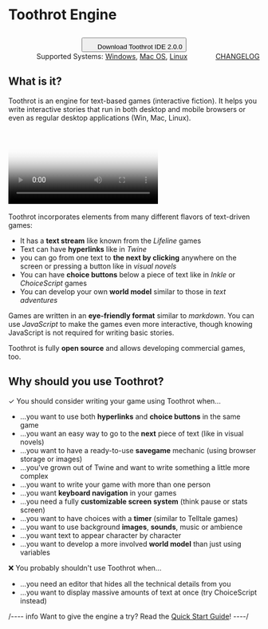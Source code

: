 # Toothrot Engine

<div style="text-align: center; padding-top: 10px;">
    <div class="cta-button-container">
        <button class="ide-download-button cta-button">
            <svg xmlns="http://www.w3.org/2000/svg" width="20" height="20" class="fill-black icon">
                <use xmlns:xlink="http://www.w3.org/1999/xlink" xlink:href="#icon-download"></use>
            </svg>
            Download Toothrot IDE 2.0.0
        </button>
        <div class="cta-button-alternatives">
            <div style="float: right;">
                <a href="https://github.com/toothrot-if/toothrot/blob/develop/CHANGELOG.md">
                CHANGELOG
                </a>
            </div>
            Supported Systems:
            <a class="downloadLink" data-os="windows" target="_blank" href="#win">Windows</a>,
            <a class="downloadLink" data-os="mac" target="_blank" href="#mac">Mac OS</a>,
            <a class="downloadLink" data-os="linux" target="_blank" href="#linux">Linux</a>
        </div>
    </div>
</div>

<div class="after-download-windows" style="display: none">

[IDE Quick Start Guide](docs/user/after-ide-download-windows.md)

</div>

<div class="after-download-mac" style="display: none">

[IDE Quick Start Guide](docs/user/after-ide-download-mac.md)

</div>

<div class="after-download-linux" style="display: none">

[IDE Quick Start Guide](docs/user/after-ide-download-linux.md)

</div>

<script>
(function () {
    
    var os = "windows";
    var button = document.querySelector(".ide-download-button");
    var links = Array.prototype.slice.call(document.querySelector(".downloadLink"));
    var appVersion = navigator.appVersion;
    
    var systems = {
        windows: "Windows",
        mac: "Mac OS X",
        linux: "Linux"
    }
    
    if (appVersion.indexOf("Mac") != -1) {
        os = "mac";
    }
    
    if (appVersion.indexOf("Linux") != -1) {
        os = "linux";
    }
    
    button.innerHTML += " for " + systems[os];
    
    button.addEventListener("click", function (event) {
        
        var link = document.querySelector(".cta-button-container *[data-os='" + os + "']");
        
        console.log("Clicked on button.");
        
        linkClick(null, link);
        
    });
    
    links.forEach(function (link) {
        
        var os = link.getAttribute("data-os");
        
        link.addEventListener("click", linkClick);
        
    });
    
    function linkClick(event, target) {
        
        var link = (target ? target : event.target);
        var os = link.getAttribute("data-os");
        
        console.log("Clicked on link.");
        
        if (event) {
            event.stopPropagation();
            event.preventDefault();
        }
        
        window.open(link.getAttribute("href"), "_blank");
        
        setTimeout(function () {
            
            var guideLink = document.querySelector(".after-download-" + os + " a");
            
            guideLink.click();
            
        }, 1000);
    }
    
}());
</script>

## What is it?

Toothrot is an engine for text-based games (interactive fiction). It helps you write
interactive stories that run in both desktop and mobile browsers or even as regular desktop
applications (Win, Mac, Linux).

<video src="{rootDir}docs/videos/gameplay.webm" controls poster="{rootDir}docs/videos/gameplay.png">
Sorry, your browser doesn't support embedded videos.
</video>

<div style="display: none">
[Download video](file: docs/videos/gameplay.webm)
![Poster image](docs/videos/gameplay.png)
</div>

Toothrot incorporates elements from many different flavors of text-driven games:

* It has a **text stream** like known from the *Lifeline* games
* Text can have **hyperlinks** like in *Twine*
* you can go from one text to **the next by clicking** anywhere on the screen or
  pressing a button like in *visual novels*
* You can have **choice buttons** below a piece of text like in *Inkle* or *ChoiceScript*
games
* You can develop your own **world model** similar to those in *text adventures*

Games are written in an **eye-friendly format** similar to *markdown*. You can use *JavaScript* to
make the games even more interactive, though knowing JavaScript is not required for
writing basic stories.

Toothrot is fully **open source** and allows developing commercial games, too.


## Why should you use Toothrot?

&#x2713; You should consider writing your game using Toothrot when...

* ...you want to use both **hyperlinks** and **choice buttons** in the same game
* ...you want an easy way to go to the **next** piece of text (like in visual novels)
* ...you want to have a ready-to-use **savegame** mechanic (using browser storage or images)
* ...you've grown out of Twine and want to write something a little more complex
* ...you want to write your game with more than one person
* ...you want **keyboard navigation** in your games
* ...you need a fully **customizable screen system** (think pause or stats screen)
* ...you want to have choices with a **timer** (similar to Telltale games)
* ...you want to use background **images**, **sounds**, music or ambience
* ...you want text to appear character by character
* ...you want to develop a more involved **world model** than just using variables

&#x274c; You probably shouldn't use Toothrot when...

* ...you need an editor that hides all the technical details from you
* ...you want to display massive amounts of text at once (try ChoiceScript instead)

/---- info
Want to give the engine a try? Read the
[Quick Start Guide](docs/user/guides/quick-start-ide/index.md)!
----/
